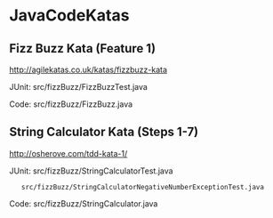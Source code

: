 # JavaCodeKatas

## Fizz Buzz Kata (Feature 1)
http://agilekatas.co.uk/katas/fizzbuzz-kata

JUnit: src/fizzBuzz/FizzBuzzTest.java

Code:  src/fizzBuzz/FizzBuzz.java

## String Calculator Kata (Steps 1-7)
http://osherove.com/tdd-kata-1/

JUnit: src/fizzBuzz/StringCalculatorTest.java

       src/fizzBuzz/StringCalculatorNegativeNumberExceptionTest.java
       
Code:  src/fizzBuzz/StringCalculator.java
